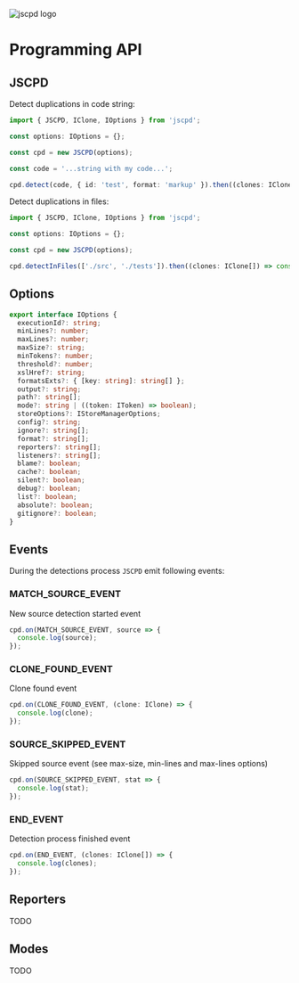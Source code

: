 ![jscpd logo](../assets/logo-small-box.svg)

# Programming API

## JSCPD

Detect duplications in code string:

```typescript
import { JSCPD, IClone, IOptions } from 'jscpd';

const options: IOptions = {};

const cpd = new JSCPD(options);

const code = '...string with my code...';

cpd.detect(code, { id: 'test', format: 'markup' }).then((clones: IClone[]) => console.log(clones));
```

Detect duplications in files:

```typescript
import { JSCPD, IClone, IOptions } from 'jscpd';

const options: IOptions = {};

const cpd = new JSCPD(options);

cpd.detectInFiles(['./src', './tests']).then((clones: IClone[]) => console.log(clones));
```

## Options

```typescript
export interface IOptions {
  executionId?: string;
  minLines?: number;
  maxLines?: number;
  maxSize?: string;
  minTokens?: number;
  threshold?: number;
  xslHref?: string;
  formatsExts?: { [key: string]: string[] };
  output?: string;
  path?: string[];
  mode?: string | ((token: IToken) => boolean);
  storeOptions?: IStoreManagerOptions;
  config?: string;
  ignore?: string[];
  format?: string[];
  reporters?: string[];
  listeners?: string[];
  blame?: boolean;
  cache?: boolean;
  silent?: boolean;
  debug?: boolean;
  list?: boolean;
  absolute?: boolean;
  gitignore?: boolean;
}
```

## Events

During the detections process `JSCPD` emit following events:

### MATCH_SOURCE_EVENT

New source detection started event

```typescript
cpd.on(MATCH_SOURCE_EVENT, source => {
  console.log(source);
});
```

### CLONE_FOUND_EVENT

Clone found event

```typescript
cpd.on(CLONE_FOUND_EVENT, (clone: IClone) => {
  console.log(clone);
});
```

### SOURCE_SKIPPED_EVENT

Skipped source event (see max-size, min-lines and max-lines options)

```typescript
cpd.on(SOURCE_SKIPPED_EVENT, stat => {
  console.log(stat);
});
```

### END_EVENT

Detection process finished event

```typescript
cpd.on(END_EVENT, (clones: IClone[]) => {
  console.log(clones);
});
```

## Reporters

TODO

## Modes

TODO
